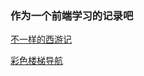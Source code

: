 ### 作为一个前端学习的记录吧
[不一样的西游记](https://zepoch.github.io/webStart/%E4%B8%8D%E4%B8%80%E6%A0%B7%E7%9A%84%E8%A5%BF%E6%B8%B8%E8%AE%B0/index.html)

[彩色楼梯导航](https://zepoch.github.io/webStart/%E5%BD%A9%E8%89%B2%E6%A5%BC%E6%A2%AF%E5%AF%BC%E8%88%AA/index.html)
